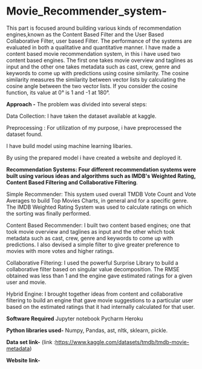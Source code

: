 # Movie_Recommender_system-
 This part is focused around building various kinds of recommendation engines,known as the Content Based Filter and the User Based Collaborative Filter, user based Filter. The performance of the systems are evaluated in both a qualitative and quantitative manner.
I have made a content based movie recommendation system, in this i have used two content based engines.
The first one takes movie overview and taglines as input and the other one takes metadata such as cast, crew, genre and keywords to come up with predictions using cosine similarity.
The cosine similarity measures the similarity between vector lists by calculating the cosine angle between the two vector lists. If you consider the cosine function, its value at 0° is 1 and -1 at 180°.

**Approach -**
The problem was divided into several steps:

Data Collection: I have taken the dataset available at kaggle.

Preprocessing : For utilization of my purpose, i have preprocessed the dataset found.

 I have build model using machine learning libaries.
 
By using the prepared model i have created a website and deployed it.

**Recommendation Systems: Four different recommendation systems were built using various ideas and algorithms such as IMDB's Weighted Rating, Content Based Filtering and Collaborative Filtering**.

Simple Recommender: This system used overall TMDB Vote Count and Vote Averages to build Top Movies Charts, in general and for a specific genre. The IMDB Weighted Rating System was used to calculate ratings on which the sorting was finally performed.

Content Based Recommender: I built two content based engines; one that took movie overview and taglines as input and the other which took metadata such as cast, crew, genre and keywords to come up with predictions. I also devised a simple filter to give greater preference to movies with more votes and higher ratings.

Collaborative Filtering: I used the powerful Surprise Library to build a collaborative filter based on singular value decomposition. The RMSE obtained was less than 1 and the engine gave estimated ratings for a given user and movie.

Hybrid Engine: I brought together ideas from content and collaborative filtering to build an engine that gave movie suggestions to a particular user based on the estimated ratings that it had internally calculated for that user.

**Software Required**
Jupyter notebook
Pycharm
Heroku

**Python libraries used-**
Numpy,
Pandas,
ast,
nltk,
sklearn,
pickle.

**Data set link-**
 (link :https://www.kaggle.com/datasets/tmdb/tmdb-movie-metadata)
 
**Website link-**
